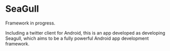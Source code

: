 SeaGull
=======
Framework in progress.

Including a twitter client for Android, this is an app developed as developing Seagull, which aims to be a fully powerful Android app development framework.
